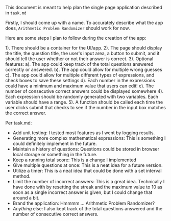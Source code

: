 This document is meant to help plan the single page application described in `task.md`

Firstly, I should come up with a name. To accurately describe what the app does, `Arithmetic Problem Randomizer` should work for now.

Here are some steps I plan to follow during the creation of the app:

1).  There should be a container for the UI/app.
2).  The page should display the title, the question title, the user's input area, a button to submit, and it should tell
     the user whether or not their answer is correct.
3).  Optional features:
        a).  The app could keep track of the total questions answered correctly or answered.
        b).  The app could allow for multiple wrong guesses
        c).  The app could allow for multiple different types of expressions, and check boxes to save these settings
        d).  Each number in the expressions could have a minimum and maximum value that users can edit!
        e).  The number of consecutive correct answers could be displayed somewhere
4).  Each expression should be randomly generated with two variables.  Each variable should have a range.
5).  A function should be called each time the user clicks submit that checks to see if the number in the input box matches the correct answer.

Per task.md:

 - Add unit testing:  I tested most features as I went by logging results.
 - Generating more complex mathematical expressions:  This is something I could definitely implement in the future.
 - Maintain a history of questions:  Questions could be stored in browser local storage or something in the future.
 - Keep a running total score:  This is a change I implemented
 - Give multiple questions at once:  This is a neat idea for a future version.
 - Utilize a timer:  This is a neat idea that could be done with a set interval method.
 - Limit the number of incorrect answers:  This is a great idea.  Technically I have done with by resetting the streak and the maximum value to 10 as soon as a single incorrect
    answer is given, but I could change that around a bit.
 - Brand the application:  Hmmmm ... Arithmetic Problem Randomizer?
 - _Anything_ else:  I also kept track of the total questions answered and the number of consecutive correct answers.